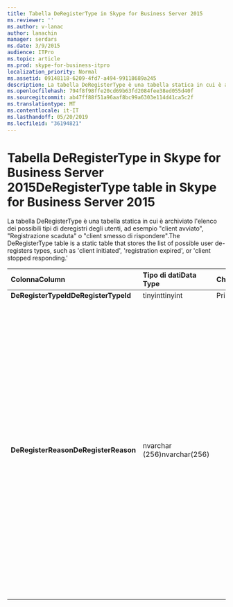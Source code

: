 ```yaml
---
title: Tabella DeRegisterType in Skype for Business Server 2015
ms.reviewer: ''
ms.author: v-lanac
author: lanachin
manager: serdars
ms.date: 3/9/2015
audience: ITPro
ms.topic: article
ms.prod: skype-for-business-itpro
localization_priority: Normal
ms.assetid: 09148118-6209-4fd7-a494-99118689a245
description: La tabella DeRegisterType è una tabella statica in cui è archiviato l'elenco dei possibili tipi di deregistri degli utenti, ad esempio "client avviato", "Registrazione scaduta" o "client smesso di rispondere".
ms.openlocfilehash: 794f8f98ffe20cd69b63fd2084fee38ed055d40f
ms.sourcegitcommit: ab47ff88f51a96aaf8bc99a6303e114d41ca5c2f
ms.translationtype: MT
ms.contentlocale: it-IT
ms.lasthandoff: 05/20/2019
ms.locfileid: "36194821"
---
```

# <a name="deregistertype-table-in-skype-for-business-server-2015"></a><span data-ttu-id="09517-103">Tabella DeRegisterType in Skype for Business Server 2015</span><span class="sxs-lookup"><span data-stu-id="09517-103">DeRegisterType table in Skype for Business Server 2015</span></span>
 
<span data-ttu-id="09517-104">La tabella DeRegisterType è una tabella statica in cui è archiviato l'elenco dei possibili tipi di deregistri degli utenti, ad esempio "client avviato", "Registrazione scaduta" o "client smesso di rispondere".</span><span class="sxs-lookup"><span data-stu-id="09517-104">The DeRegisterType table is a static table that stores the list of possible user de-registers types, such as 'client initiated', 'registration expired', or 'client stopped responding.'</span></span>
  
|<span data-ttu-id="09517-105">**Colonna**</span><span class="sxs-lookup"><span data-stu-id="09517-105">**Column**</span></span>|<span data-ttu-id="09517-106">**Tipo di dati**</span><span class="sxs-lookup"><span data-stu-id="09517-106">**Data Type**</span></span>|<span data-ttu-id="09517-107">**Chiave/indice**</span><span class="sxs-lookup"><span data-stu-id="09517-107">**Key/Index**</span></span>|<span data-ttu-id="09517-108">**Dettagli**</span><span class="sxs-lookup"><span data-stu-id="09517-108">**Details**</span></span>|
|:-----|:-----|:-----|:-----|
|<span data-ttu-id="09517-109">**DeRegisterTypeId**</span><span class="sxs-lookup"><span data-stu-id="09517-109">**DeRegisterTypeId**</span></span> <br/> |<span data-ttu-id="09517-110">tinyint</span><span class="sxs-lookup"><span data-stu-id="09517-110">tinyint</span></span>  <br/> |<span data-ttu-id="09517-111">Principale</span><span class="sxs-lookup"><span data-stu-id="09517-111">Primary</span></span>  <br/> ||
|<span data-ttu-id="09517-112">**DeRegisterReason**</span><span class="sxs-lookup"><span data-stu-id="09517-112">**DeRegisterReason**</span></span> <br/> |<span data-ttu-id="09517-113">nvarchar (256)</span><span class="sxs-lookup"><span data-stu-id="09517-113">nvarchar(256)</span></span>  <br/> || <span data-ttu-id="09517-114">Valori consentiti:</span><span class="sxs-lookup"><span data-stu-id="09517-114">Allowed values:</span></span> <br/>  <span data-ttu-id="09517-115">0--sconosciuto</span><span class="sxs-lookup"><span data-stu-id="09517-115">0 -- Unknown</span></span> <br/>  <span data-ttu-id="09517-116">1--annullamento della registrazione avviata dal client</span><span class="sxs-lookup"><span data-stu-id="09517-116">1 -- Client Initiated Deregistration</span></span> <br/>  <span data-ttu-id="09517-117">2--Registrazione scaduta</span><span class="sxs-lookup"><span data-stu-id="09517-117">2 -- Registration Expired</span></span> <br/>  <span data-ttu-id="09517-118">3-client arrestato</span><span class="sxs-lookup"><span data-stu-id="09517-118">3 - Client crashed</span></span> <br/>  <span data-ttu-id="09517-119">4--attributi utente modificati</span><span class="sxs-lookup"><span data-stu-id="09517-119">4 -- User Attributes Changed</span></span> <br/>  <span data-ttu-id="09517-120">5-modifica del registrar preferito</span><span class="sxs-lookup"><span data-stu-id="09517-120">5 - Preferred Registrar Changed</span></span> <br/>  <span data-ttu-id="09517-121">6--client legacy in modalità Survival</span><span class="sxs-lookup"><span data-stu-id="09517-121">6 -- Legacy Client In Survival Mode</span></span> <br/> |
   

